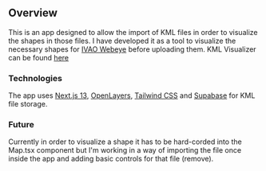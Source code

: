 ## Overview
This is an app designed to allow the import of KML files in order to visualize the shapes in those files. I have developed it as a tool to visualize the necessary shapes for [IVAO Webeye](https://webeye.ivao.aero) before uploading them. KML Visualizer can be found [here](https://kml-visualizer.vercel.app)

### Technologies
The app uses [Next.js 13](https://nextjs.org), [OpenLayers](https://openlayers.org), [Tailwind CSS](https://tailwindcss.com) and [Supabase](https://app.supabase.com) for KML file storage.

### Future
Currently in order to visualize a shape it has to be hard-corded into the Map.tsx component but I'm working in a way of importing the file once inside the app and adding basic controls for that file (remove).
